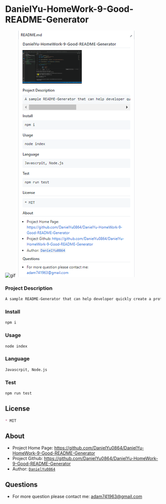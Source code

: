 # DanielYu-HomeWork-9-Good-README-Generator

![gif](./utils/generator.gif)
![screenshot](./utils/Screenshot.png)

### Project Description
```md
A sample README-Generator that can help developer quickly create a professional README for a new project
```

### Install
```md
npm i
```

### Usage
```md
node index
```

### Language
```md
Javascrpit, Node.js
```

### Test
```md
npm run test
```

## License
```md
* MIT
```

## About
* Project Home Page: https://github.com/DanielYu0864/DanielYu-HomeWork-9-Good-README-Generator
* Project Github:  https://github.com/DanielYu0864/DanielYu-HomeWork-9-Good-README-Generator
* Author: [`DanielYu0864`](https://github.com/DanielYu0864)

## Questions
*  For more question please contact me: adam741963@gmail.com
